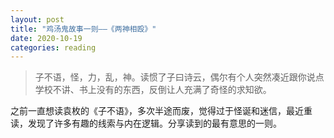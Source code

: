 ```yaml
---
layout: post
title: "鸡汤鬼故事一则——《两神相殴》"
date: 2020-10-19
categories: reading
---
```


> 子不语，怪，力，乱，神。读惯了子曰诗云，偶尔有个人突然凑近跟你说点学校不讲、书上没有的东西，反倒让人充满了奇怪的求知欲。

之前一直想读袁枚的《子不语》，多次半途而废，觉得过于怪诞和迷信，最近重读，发现了许多有趣的线索与内在逻辑。分享读到的最有意思的一则。

